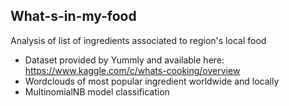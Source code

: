 ## What-s-in-my-food

Analysis of list of ingredients associated to region's local food

- Dataset provided by Yummly and available here: https://www.kaggle.com/c/whats-cooking/overview
- Wordclouds of most popular ingredient worldwide and locally
- MultinomialNB model classification 
